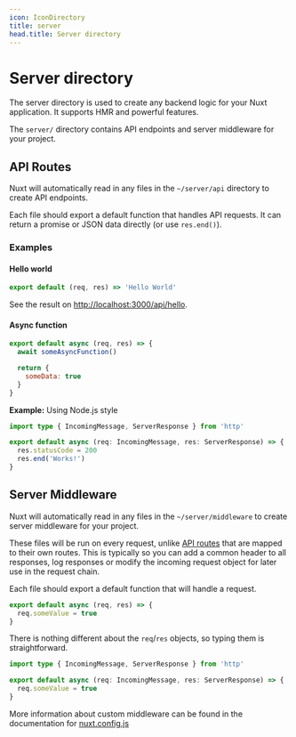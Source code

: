 ```yaml
---
icon: IconDirectory
title: server
head.title: Server directory
---
```


# Server directory

The server directory is used to create any backend logic for your Nuxt application. It supports HMR and powerful features.

The `server/` directory contains API endpoints and server middleware for your project.

## API Routes

Nuxt will automatically read in any files in the `~/server/api` directory to create API endpoints.

Each file should export a default function that handles API requests. It can return a promise or JSON data directly (or use `res.end()`).

### Examples

#### Hello world

```js [server/api/hello.ts]
export default (req, res) => 'Hello World'
```

See the result on <http://localhost:3000/api/hello>.

#### Async function

```js [server/api/async.ts]
export default async (req, res) => {
  await someAsyncFunction()

  return {
    someData: true
  }
}
```

**Example:** Using Node.js style

```ts [server/api/node.ts]
import type { IncomingMessage, ServerResponse } from 'http'

export default async (req: IncomingMessage, res: ServerResponse) => {
  res.statusCode = 200
  res.end('Works!')
}
```

## Server Middleware

Nuxt will automatically read in any files in the `~/server/middleware` to create server middleware for your project.

These files will be run on every request, unlike [API routes](#api-routes) that are mapped to their own routes. This is typically so you can add a common header to all responses, log responses or modify the incoming request object for later use in the request chain.

Each file should export a default function that will handle a request.

```js
export default async (req, res) => {
  req.someValue = true
}
```

There is nothing different about the `req`/`res` objects, so typing them is straightforward.

```ts
import type { IncomingMessage, ServerResponse } from 'http'

export default async (req: IncomingMessage, res: ServerResponse) => {
  req.someValue = true
}
```

More information about custom middleware can be found in the documentation for [nuxt.config.js](../nuxt.config#servermiddleware)
